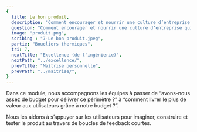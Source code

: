 ```yaml
---
{
  title: Le bon produit,
  description: "Comment encourager et nourrir une culture d’entreprise qui satisfait le client en traitant positivement l’évolution continuelle des besoins utilisateurs ?" ,
  question: "Comment encourager et nourrir une culture d’entreprise qui satisfait le client en traitant positivement l’évolution continuelle des besoins utilisateurs ?" ,
  image: "produit.png",
  scribing : "7-Le bon produit.jpeg",
  partie: "Boucliers thermiques",
  tri: 7,
  nextTitle: "Excellence (de l'ingénierie)",
  nextPath: "../excellence/",
  prevTitle: "Maîtrise personnelle",
  prevPath: "../maitrise/",
}
---
```

Dans ce module, nous accompagnons les équipes à passer de “avons-nous assez de budget pour délivrer ce périmètre ?” à “comment livrer le plus de valeur aux utilisateurs grâce à notre budget ?”.

Nous les aidons à s’appuyer sur les utilisateurs pour imaginer, construire et tester le produit au travers de boucles de feedback courtes.

